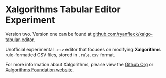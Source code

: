 # Xalgorithms Tabular Editor Experiment

Version two. Version one can be found at [github.com/ryanfleck/xalgo-tabular-editor](https://github.com/RyanFleck/xalgo-tabular-editor).

Unofficial experimental `.csv` editor that focuses on modifying **Xalgorithms** rule-formatted
CSV files, stored in `.rule.csv` format.

For more information about Xalgorithms, please view the [Github
Org](https://github.com/Xalgorithms) or [Xalgorithms Foundation
website](https://xalgorithms.org/).

